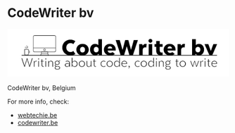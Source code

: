 # CodeWriter bv

![](../assets/logo-codewriter.png)

CodeWriter bv, Belgium

For more info, check:

* [webtechie.be](https://webtechie.be)
* [codewriter.be](https://codewriter.be)